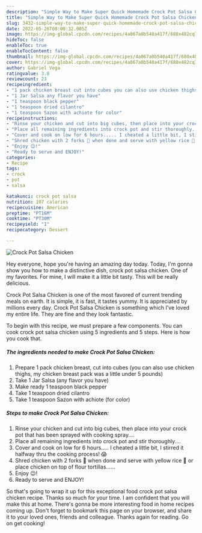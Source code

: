 ```yaml
---
description: "Simple Way to Make Super Quick Homemade Crock Pot Salsa Chicken"
title: "Simple Way to Make Super Quick Homemade Crock Pot Salsa Chicken"
slug: 3432-simple-way-to-make-super-quick-homemade-crock-pot-salsa-chicken
date: 2022-05-26T08:00:32.005Z
image: https://img-global.cpcdn.com/recipes/4a067a0b540a417f/680x482cq70/crock-pot-salsa-chicken-recipe-main-photo.jpg
hideToc: false
enableToc: true
enableTocContent: false
thumbnail: https://img-global.cpcdn.com/recipes/4a067a0b540a417f/680x482cq70/crock-pot-salsa-chicken-recipe-main-photo.jpg
cover: https://img-global.cpcdn.com/recipes/4a067a0b540a417f/680x482cq70/crock-pot-salsa-chicken-recipe-main-photo.jpg
author: Gabriel Vega
ratingvalue: 3.8
reviewcount: 23
recipeingredient:
- "1 pack chicken breast cut into cubes you can also use chicken thighs my chicken breast pack was a little under 5 pounds"
- "1 Jar Salsa any flavor you have"
- "1 teaspoon black pepper"
- "1 teaspoon dried cilantro"
- "1 teaspoon Sazon with achiote for color"
recipeinstructions:
- "Rinse your chicken and cut into big cubes, then place into your crock pot that has been sprayed with cooking spray...."
- "Place all remaining ingredients into crock pot and stir thoroughly...."
- "Cover and cook on low for 6 hours..... I cheated a little bit, I stirred it halfway thru the cooking process! 😱"
- "Shred chicken with 2 forks 🍴 when done and serve with yellow rice 🍚 or place chicken on top of flour tortillas......"
- "Enjoy 😉!"
- "Ready to serve and ENJOY!"
categories:
- Recipe
tags:
- crock
- pot
- salsa

katakunci: crock pot salsa 
nutrition: 107 calories
recipecuisine: American
preptime: "PT16M"
cooktime: "PT30M"
recipeyield: "1"
recipecategory: Dessert

---
```



![Crock Pot Salsa Chicken](https://img-global.cpcdn.com/recipes/4a067a0b540a417f/680x482cq70/crock-pot-salsa-chicken-recipe-main-photo.jpg)

Hey everyone, hope you're having an amazing day today. Today, I'm gonna show you how to make a distinctive dish, crock pot salsa chicken. One of my favorites. For mine, I will make it a little bit tasty. This will be really delicious.



Crock Pot Salsa Chicken is one of the most favored of current trending meals on earth. It is simple, it is fast, it tastes yummy. It is appreciated by millions every day. Crock Pot Salsa Chicken is something which I've loved my entire life. They are fine and they look fantastic.


To begin with this recipe, we must prepare a few components. You can cook crock pot salsa chicken using 5 ingredients and 5 steps. Here is how you cook that.

<!--inarticleads1-->

##### The ingredients needed to make Crock Pot Salsa Chicken:

1. Prepare 1 pack chicken breast, cut into cubes (you can also use chicken thighs, my chicken breast pack was a little under 5 pounds)
1. Take 1 Jar Salsa (any flavor you have)
1. Make ready 1 teaspoon black pepper
1. Take 1 teaspoon dried cilantro
1. Take 1 teaspoon Sazon with achiote (for color)




<!--inarticleads2-->

##### Steps to make Crock Pot Salsa Chicken:

1. Rinse your chicken and cut into big cubes, then place into your crock pot that has been sprayed with cooking spray....
1. Place all remaining ingredients into crock pot and stir thoroughly....
1. Cover and cook on low for 6 hours..... I cheated a little bit, I stirred it halfway thru the cooking process! 😱
1. Shred chicken with 2 forks 🍴 when done and serve with yellow rice 🍚 or place chicken on top of flour tortillas......
1. Enjoy 😉!
1. Ready to serve and ENJOY!



So that's going to wrap it up for this exceptional food crock pot salsa chicken recipe. Thanks so much for your time. I am confident that you will make this at home. There's gonna be more interesting food in home recipes coming up. Don't forget to bookmark this page on your browser, and share it to your loved ones, friends and colleague. Thanks again for reading. Go on get cooking!

